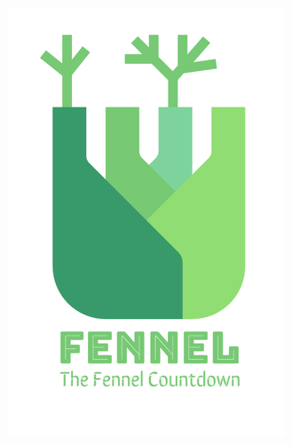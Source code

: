 ![ ](https://raw.githubusercontent.com/RobertBaldini/Fennel/master/src/assets/images/Fennel-Splash.png)
